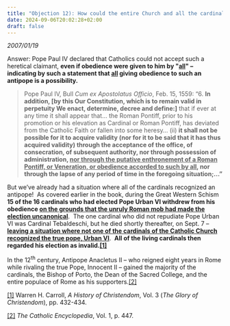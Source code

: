 ```yaml
---
title: "Objection 12): How could the entire Church and all the cardinals recognize an antipope, such as in the case of John XXIII (1958-1963)?"
date: 2024-09-06T20:02:28+02:00
draft: false
---
```



*2007/01/19*

<p>Answer: Pope Paul IV declared that Catholics could not accept such a heretical claimant, <strong>even if obedience were given to him by "<u>all</u>" – indicating by such a statement that <u>all</u> giving obedience to such an antipope is a possibility. </strong></p>
<blockquote>
<p>Pope Paul IV, Bull<em> Cum ex Apostolatus Officio</em>, Feb. 15, 1559: “6. <strong>In addition, [by this Our Constitution, which is to remain valid in perpetuity We enact, determine, decree and define:]</strong> that if ever at any time it shall appear that… the Roman Pontiff, prior to his promotion or his elevation as Cardinal or Roman Pontiff, has deviated from the Catholic Faith or fallen into some heresy… (ii) <strong>it shall not be possible for it to acquire validity (nor for it to be said that it has thus acquired validity) through the acceptance of the office, of consecration, of subsequent authority, nor through possession of administration, <u>nor through the putative enthronement of a Roman Pontiff, or Veneration, or obedience accorded to such by all</u>, nor through the lapse of any period of time in the foregoing situation;…”</strong></p>
</blockquote>
<p>But we’ve already had a situation where all of the cardinals recognized an antipope!  As covered earlier in the book, during the Great Western Schism <strong>15 of the 16 cardinals who had elected Pope Urban VI withdrew from his obedience <u>on the grounds that the unruly Roman mob had made the election uncanonical</u></strong>.  The one cardinal who did not repudiate Pope Urban VI was Cardinal Tebaldeschi, but he died shortly thereafter, on Sept. 7 – <strong><u>leaving a situation where not one of the cardinals of the Catholic Church recognized the true pope, Urban VI</u></strong>.  <strong>All of the living cardinals then regarded his election as invalid.<a href="#_edn1" name="_ednref1">[1]</a></strong></p>
<p><span style="font-size: inherit;">In the 12</span><sup>th</sup><span style="font-size: inherit;"> century, Antipope Anacletus II – who reigned eight years in Rome while rivaling the true Pope, Innocent II – gained the majority of the cardinals, the Bishop of Porto, the Dean of the Sacred College, and the entire populace of Rome as his supporters.</span><a style="font-size: inherit;" href="#_edn2" name="_ednref2">[2]</a></p>

<div>
<p><a href="#_ednref1" name="_edn1">[1]</a> Warren H. Carroll, <em>A History of Christendom</em>, Vol. 3 (<em>The Glory of Christendom</em>), pp. 432-434.</p>
</div>
<div>
<p><a href="#_ednref2" name="_edn2">[2]</a> <em>The Catholic Encyclopedia</em>, Vol. 1, p. 447.</p>
</div>
</div>
